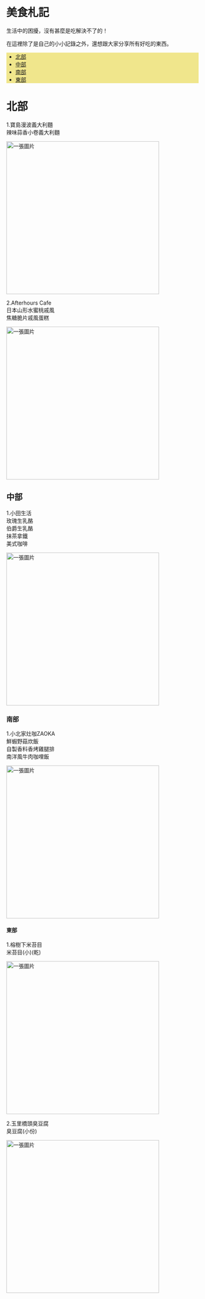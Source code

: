 <html>

<style>
 .injected-text {
    margin-bottom: -25px;
    text-align: center;
  }
  
</style>
  
<body background="https://unsplash.com/photos/L9QoKLSCBNs"></body>
  
<main>
 
  <h1>美食札記</h1>
    
 <p>
  生活中的困擾，沒有甚麼是吃解決不了的！
 </p>
 <p>
  在這裡除了是自己的小小記錄之外，還想跟大家分享所有好吃的東西。
 </p>
  
  <ul style="background-color:#f0e68c">
   <li><a href="#north">北部</a></li>
   <li><a href="#west">中部</a></li>
   <li><a href="#south">南部</a></li>
   <li><a href="#east">東部</a></li>  
  </ul>
 
 <h1 id="north">北部</h1>
  <p>
  1.寶島漫波義大利麵<br> 辣味蒜香小卷義大利麵
  </p>
  <img src="https://i.imgur.com/qbOyoR1.jpg" width=400px alt="一張圖片">
  <p>
  2.Afterhours&nbsp;Cafe<br>日本山形水蜜桃戚風 <br> 焦糖脆片戚風蛋糕
  </p>
  <img src="https://i.imgur.com/qUSJ7h2.jpg" width=400px alt="一張圖片">
  
 <h2 id="west">中部</h2>
  <p>
  1.小田生活 <br> 玫瑰生乳酪 <br> 伯爵生乳酪 <br> 抹茶拿鐵 <br> 美式咖啡
  </p>
  <img src="https://i.imgur.com/15NmufM.jpg" width=400px alt="一張圖片">
  <p>
    
 <h3 id="south">南部</h3>
  <p>
  1.小北家灶咖ZAOKA <br> 鮮蝦野菇炊飯 <br> 自製香料香烤雞腿排 <br> 南洋風牛肉咖哩飯
  </p>
  <img src="https://i.imgur.com/WgdCfpg.jpg" width=400px alt="一張圖片">
  
  
 <h4 id="east">東部</h4>
  <p>
  1.榕樹下米苔目 <br> 米苔目(小)(乾)
  </p>
  <img src="https://i.imgur.com/NNlZfRR.jpg" width=400px alt="一張圖片">
  <p>
  2.玉里橋頭臭豆腐 <br> 臭豆腐(小份)
  </p>
  <img src="https://i.imgur.com/10wj8M1.jpg" width=400px alt="一張圖片">

</main>
  
</html>
